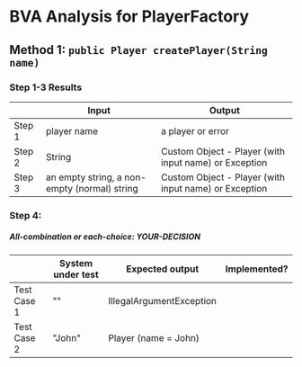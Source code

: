 # BVA Analysis for PlayerFactory

## Method 1: ```public Player createPlayer(String name)```
### Step 1-3 Results
|        | Input                                        | Output                                                |
|--------|----------------------------------------------|-------------------------------------------------------|
| Step 1 | player name                                  | a player or error                                     |
| Step 2 | String                                       | Custom Object - Player (with input name) or Exception |
| Step 3 | an empty string, a non-empty (normal) string | Custom Object - Player (with input name) or Exception |
### Step 4:
##### All-combination or each-choice: YOUR-DECISION

|              | System under test | Expected output          | Implemented? |
|--------------|-------------------|--------------------------|--------------|
| Test Case 1  | ""                | IllegalArgumentException |              |
| Test Case 2  | "John"            | Player (name = John)     |              |